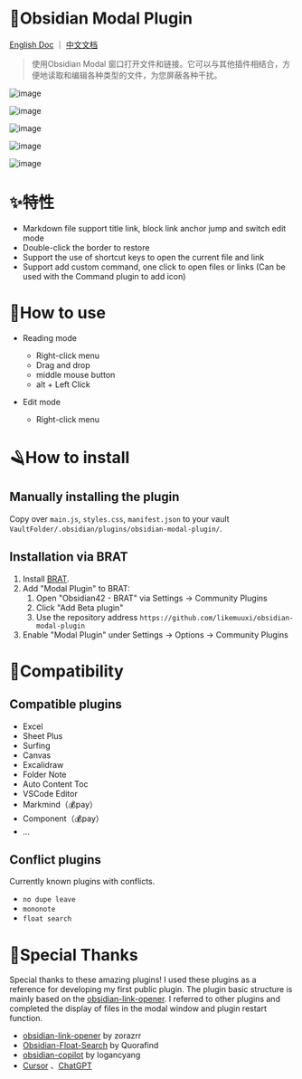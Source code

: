 # 🎉Obsidian Modal Plugin

[English Doc](https://github.com/likemuuxi/obsidian-modal-plugin/blob/main/README.md) ｜ [中文文档](https://github.com/likemuuxi/obsidian-modal-plugin/blob/main/README-ZH.md)

> 使用Obsidian Modal 窗口打开文件和链接。它可以与其他插件相结合，方便地读取和编辑各种类型的文件，为您屏蔽各种干扰。



![image](https://github.com/user-attachments/assets/dd59221d-701e-4ca6-9235-807c2b5ea1fa)



![image](https://github.com/user-attachments/assets/f826b237-f1b9-4b3a-bf1b-2b2c43a32325)



![image](https://github.com/user-attachments/assets/c4784538-03d7-4ad2-bd91-8bdb8d07461b)



![image](https://github.com/user-attachments/assets/9c9a4099-45e8-42c6-af70-3f0d3a6de41a)



![image](https://github.com/user-attachments/assets/c3999325-1531-4ec2-b2b7-07c974240711)



# ✨特性

- Markdown file support title link, block link anchor jump and switch edit mode
- Double-click the border to restore
- Support the use of shortcut keys to open the current file and link
- Support add custom command, one click to open files or links (Can be used with the Command plugin to add icon)

# 🎯How to use

- Reading mode 
  - Right-click menu
  - Drag and drop
  - middle mouse button
  - alt + Left Click

- Edit mode 
  - Right-click menu

# 🪒How to install

## Manually installing the plugin

Copy over `main.js`, `styles.css`, `manifest.json` to your vault `VaultFolder/.obsidian/plugins/obsidian-modal-plugin/`.

## Installation via BRAT

1. Install [BRAT](https://github.com/TfTHacker/obsidian42-brat).
2. Add "Modal Plugin" to BRAT:
   1. Open "Obsidian42 - BRAT" via Settings → Community Plugins
   2. Click "Add Beta plugin"
   3. Use the repository address `https://github.com/likemuuxi/obsidian-modal-plugin`
3. Enable "Modal Plugin" under Settings → Options → Community Plugins

# 🚧Compatibility

## Compatible plugins

- Excel
- Sheet Plus
- Surfing
- Canvas
- Excalidraw
- Folder Note
- Auto Content Toc
- VSCode Editor
- Markmind（💰pay）
- Component（💰pay）
- ...

## Conflict plugins

Currently known plugins with conflicts.

- `no dupe leave`
- `mononote`
- `float search`

# 🥰Special Thanks

Special thanks to these amazing plugins! I used these plugins as a reference for developing my first public plugin. The plugin basic structure is mainly based on the [obsidian-link-opener](https://github.com/zorazrr/obsidian-link-opener). I referred to other plugins and completed the display of files in the modal window and plugin restart function.

- [obsidian-link-opener](https://github.com/zorazrr/obsidian-link-opener) by zorazrr
- [Obsidian-Float-Search](https://github.com/Quorafind/Obsidian-Float-Search) by Quorafind
- [obsidian-copilot](https://github.com/logancyang/obsidian-copilot) by logancyang
- [Cursor](https://www.cursor.com/) 、[ChatGPT](https://chatgpt.com/)
